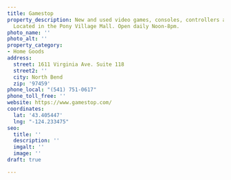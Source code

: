 ```yaml
---
title: Gamestop
property_description: New and used video games, consoles, controllers and other gear.
  Located in the Pony Village Mall. Open daily Noon-8pm.
photo_name: ''
photo_alt: ''
property_category:
- Home Goods
address:
  street: 1611 Virginia Ave. Suite 118
  street2: ''
  city: North Bend
  zip: '97459'
phone_local: "(541) 751-0617"
phone_toll_free: ''
website: https://www.gamestop.com/
coordinates:
  lat: '43.405447'
  lng: "-124.233475"
seo:
  title: ''
  description: ''
  imgalt: ''
  image: ''
draft: true

---
```

